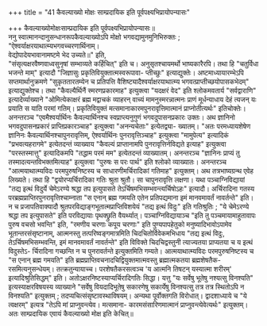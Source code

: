 +++
title = "41 कैवल्याख्यो मोक्षः साम्प्रदायिक इति पूर्वपक्ष्यभिप्रायोपन्यासः"

+++
कैवल्याख्योमोक्षःसाम्प्रदायिक इति पूर्वपक्ष्यभिप्रायोपन्यासः॥  
ननु स्वात्मानन्दानुसन्धानरूपकैवल्याख्योऽपि मोक्षो भगवद्यामुनमुनिभिरुक्तः ;  
"ऐश्वर्याक्षरयाथात्म्यभगवच्चरणार्थिनाम्।  
वेद्योपादेयभावानामष्टमे भेद उच्यते॥" इति,  
"संसृत्यक्षरवैष्णवाध्वसुनृषां सम्भाव्यते कर्हिचित्" इति च। अनुसृतश्चायमर्थो भाष्यकारैरपि। तथा हि "चतुर्विधा भजन्ते माम्" इत्यादौ "जिज्ञासुः प्रकृतिवियुक्तात्मस्वरूपावा- प्तीच्छुः" इत्याद्युक्तेः। अष्टमाध्यायारम्भेऽपि सप्तमार्थानुक्रमणे "सुकृततारतम्येन च प्रतिपत्ति वैशिष्ट्यादैश्वर्याक्षरयाथात्म्य भगवत्प्राप्तीच्छयोपासकभेदम्" इत्याद्युक्तेश्च। तथा "कैवल्यैर्थिनैं स्मरणप्रकारमाह" इत्युक्त्वा "यदक्षरं वेद" इति श्लोकमवतार्य "सर्वद्वाराणि" इत्यादेर्व्याख्याने "ओमित्येकाक्षरं ब्रह्म मद्वाचकं व्याहरन् वाच्यं मामनुस्मरन्नात्मनः प्राणं मूर्धन्याधाय देहं त्यजन् यः प्रयाति स याति परमां गतिम्। प्रकृतिवियुक्तं मत्समानाकारमपुनरावृत्तिमात्मानं प्राप्नोतीत्यर्थः" इतिचोक्तेः। अनन्तरञ्च "एवमैश्वर्यार्थिनः कैवल्यार्थिनश्च स्वप्राप्त्यनुगुणं भगवदुपासनप्रकारः उक्तः। अथ ज्ञानिनो भगवदुपासनप्रकारं प्राप्तिप्रकारञ्चाह" इत्युक्त्वा "अनन्यचेताः" इत्येतद्व्या- ख्यातम्। "अतः परमध्यायशेषेण ज्ञानिनः कैवल्यार्थिनश्चापुनरावृत्तिम्, ऐश्वर्यार्थिनः पुनरावृत्तिञ्चाह" इत्युक्त्वा "मामुपेत्य" इत्यादिकं "प्रभवत्यहरागमे" इत्येतदन्तं व्याख्याय "कैवल्यं प्राप्तानामपि पुनरावृत्तिर्नविद्यते इत्याह" इत्युक्त्वा "परस्तस्मात्तु" इत्यादिकमपि "तद्धाम परमं मम" इत्येतदन्तं व्याख्यातम्। अनन्तरञ्च "ज्ञानिनः प्राप्यं तु तस्मादत्यन्तविभक्तमित्याह" इत्युक्त्वा "पुरुषः स परः पार्थ" इति श्लोको व्याख्यातः। अनन्तरञ्च "आत्मयाथात्म्यविदः परमपुरुषनिष्टस्य च साधारणीमर्चिरादिकां गतिमाह" इत्युक्तम्। अथ तत्रभाष्यग्रन्थ एवेह लिख्यते। तथा हि "द्वयोरप्यर्चिरादिका गतिः श्रुता श्रुतौ। सा चापुनरावृत्ति लक्षणा। यथा पञ्चाग्निविद्यायां "तद्य इत्थं विदुर्ये चेमेऽरण्ये श्रद्धा तप इत्युपासते तेऽर्चिषमभिसम्भवन्त्यर्चिषोऽहः" इत्यादौ। अर्चिरादिना गतस्य परब्रह्मप्राप्तिरपुनरावृत्तिश्चाम्नाता "स एनान् ब्रह्म गमयति एतेन प्रतिपद्यमाना इमं मानवमावर्तं नावर्तन्ते" इति। न च प्रजापतिवाक्यादौ श्रुतपरविद्याङ्गभूतात्मप्राप्तिविशयेयं "तद्य इत्थं विदुः" इति गतिश्रुतिः ; "ये चेमेऽरण्ये श्रद्धा तप इत्युपासते" इति परविद्यायाः पृथक्छ्रुति वैयर्थ्यात्। पञ्चाग्निविद्यायाञ्च "इति तु पञ्चमायामाहुतावापः पुरुष वचसो भवन्ति" इति, "रमणीय चरणाः कपूय चरणाः" इति पुण्यपापहेतुको मनुष्यादिभावोऽपामेव भूतान्तरसंसृष्टानाम्, आत्मनस्तु तत्परिष्वङ्गमात्रमिति चिदचितोर्विवेकमभिधाय "तद्य इत्थं विदुः, तेऽर्चिषमभिसम्भवन्ति, इमं मानवमावर्तं नावर्तन्ते" इति विविक्ते चिदचिद्वस्तुनी त्याज्यतया प्राप्यतया च य इत्थं विदुस्तेऽ- र्चिरादिना गच्छन्ति न च पुनरावर्तन्ते इत्युक्तमिति गम्यते। आत्मयाथात्म्यविदः परमपुरुषनिष्टस्य च "स एनान् ब्रह्म गमयति" इति ब्रह्मप्राप्तिवचनादचिद्वियुक्तमात्मवस्तु ब्रह्मात्मकतया ब्रह्मशेषतैक- रसमित्यनुसन्धेयम्। तत्क्रतुन्यायाच्च। परशेषतैकरसत्वञ्च 'य आत्मनि तिषटन् यस्यात्मा शरीरम्' इत्यादिश्रुतिसिद्धम्" इति। अतोऽक्षरनिष्टस्याप्यर्चिरादिगतिः सिद्धा। यत्तु "यः सर्वेषु भूतेषु नश्यत्सु विनश्यति" इत्यस्याक्षरविषयस्य व्याख्याने "सर्वेषु वियदादिभूतेषु सकारणेषु सकार्येषु विनश्यत्सु तत्र तत्र स्थितोऽपि न विनश्यति" इत्युक्तम् ; तदप्यचित्संसृष्टावस्थाविषयम्। अन्यथा पूर्वोक्तगति विरोधात्। द्वादशाध्याये च "ये त्वक्षरम्" इत्यत्र "तेऽपि मां प्राप्नुवन्त्येव। मत्समाना- कारमसंसारिणमात्मानं प्राप्नुवन्त्येवेत्यर्थः" इत्युक्तम्। अतः साम्प्रदायिक एवायं कैवल्याख्यो मोक्ष इति केचित्॥